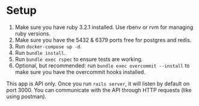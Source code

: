 # Setup

1. Make sure you have ruby 3.2.1 installed. Use rbenv or rvm for managing ruby versions.
2. Make sure you have the 5432 & 6379 ports free for postgres and redis.
3. Run `docker-compose up -d`.
4. Run `bundle install`.
5. Run `bundle exec rspec` to ensure tests are working.
6. Optional, but recommended: run `bundle exec overcommit --install` to make sure you have the overcommit hooks installed.

This app is API only. Once you run `rails server`, it will listen by default on port 3000. You can communicate with the API through HTTP requests (like using postman).
